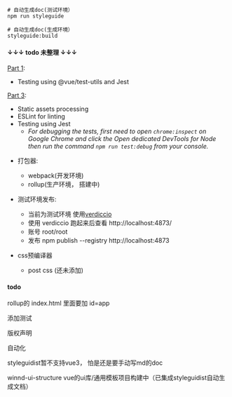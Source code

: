
```
# 自动生成doc(测试环境）
npm run styleguide

# 自动生成doc(生成环境）
styleguide:build
```

#### ↓↓↓ todo 未整理 ↓↓↓
[Part 1](https://itnext.io/vuejs-and-webpack-4-from-scratch-part-1-94c9c28a534a):
  - Testing using @vue/test-utils and Jest

[Part 3](https://itnext.io/vue-js-and-webpack-4-from-scratch-part-3-3f68d2a3c127):
  - Static assets processing
  - ESLint for linting
  - Testing using Jest
    - _For debugging the tests, first need to open `chrome:inspect` on Google Chrome and click the Open dedicated DevTools for Node then run the command `npm run test:debug` from your console._

* 打包器: 
    * webpack(开发环境)
    * rollup(生产环境， 搭建中)

* 测试环境发布: 
    * 当前为测试环境 使用[verdiccio](https://juejin.im/post/5cc81991f265da036d79c8ca)
    * 使用 verdiccio 跑起来后查看 http://localhost:4873/
    * 账号 root/root
    * 发布 npm publish --registry http://localhost:4873

* css预编译器
    * post css (还未添加)

#### todo 

rollup的 index.html 里面要加 id=app

添加测试

版权声明

自动化

styleguidist暂不支持vue3， 怕是还是要手动写md的doc

winnd-ui-structure vue的ui库/通用模板项目构建中（已集成styleguidist自动生成文档）
